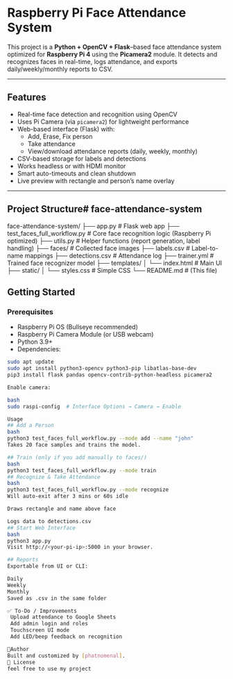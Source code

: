 # Raspberry Pi Face Attendance System

This project is a **Python + OpenCV + Flask**–based face attendance system optimized for **Raspberry Pi 4** using the **Picamera2** module. It detects and recognizes faces in real-time, logs attendance, and exports daily/weekly/monthly reports to CSV.

---

## Features

- Real-time face detection and recognition using OpenCV
- Uses Pi Camera (via `picamera2`) for lightweight performance
- Web-based interface (Flask) with:
  - Add, Erase, Fix person
  - Take attendance
  - View/download attendance reports (daily, weekly, monthly)
- CSV-based storage for labels and detections
- Works headless or with HDMI monitor
- Smart auto-timeouts and clean shutdown
- Live preview with rectangle and person’s name overlay

---

## Project Structure# face-attendance-system
face-attendance-system/
├── app.py # Flask web app
├── test_faces_full_workflow.py # Core face recognition logic (Raspberry Pi optimized)
├── utils.py # Helper functions (report generation, label handling)
├── faces/ # Collected face images
├── labels.csv # Label-to-name mappings
├── detections.csv # Attendance log
├── trainer.yml # Trained face recognizer model
├── templates/
│ └── index.html # Main UI
├── static/
│ └── styles.css # Simple CSS
└── README.md # (This file)


## Getting Started

### Prerequisites

- Raspberry Pi OS (Bullseye recommended)
- Raspberry Pi Camera Module (or USB webcam)
- Python 3.9+
- Dependencies:

```bash
sudo apt update
sudo apt install python3-opencv python3-pip libatlas-base-dev
pip3 install flask pandas opencv-contrib-python-headless picamera2

Enable camera:

bash
sudo raspi-config  # Interface Options → Camera → Enable

Usage
## Add a Person
bash
python3 test_faces_full_workflow.py --mode add --name "john"
Takes 20 face samples and trains the model.

## Train (only if you add manually to faces/)
bash
python3 test_faces_full_workflow.py --mode train
## Recognize & Take Attendance
bash
python3 test_faces_full_workflow.py --mode recognize
Will auto-exit after 3 mins or 60s idle

Draws rectangle and name above face

Logs data to detections.csv
## Start Web Interface
bash
python3 app.py
Visit http://<your-pi-ip>:5000 in your browser.

## Reports
Exportable from UI or CLI:

Daily
Weekly
Monthly
Saved as .csv in the same folder

✅ To-Do / Improvements
 Upload attendance to Google Sheets
 Add admin login and roles
 Touchscreen UI mode
 Add LED/beep feedback on recognition

👤Author
Built and customized by [phatnomenal].
📜 License
feel free to use my project
